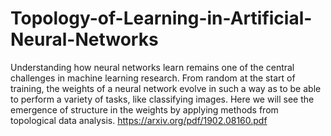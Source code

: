 # Topology-of-Learning-in-Artificial-Neural-Networks
Understanding how neural networks learn remains one of the central challenges in machine learning research. From random at the start of training, the weights of a neural network evolve in such a way as to be able to perform a variety of tasks, like classifying images. Here we will see the emergence of structure in the weights by applying methods from topological data analysis. https://arxiv.org/pdf/1902.08160.pdf
